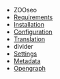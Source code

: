 - ZOOseo
- [Requirements](ZOOseo/requirements.md)
- [Installation](ZOOseo/installation.md)
- [Configuration](ZOOseo/configuration.md)
- [Translation](ZOOseo/translation.md)
- divider
- [Settings](ZOOseo/settings.md)
- [Metadata](ZOOseo/metadata.md)
- [Opengraph](ZOOseo/opengraph.md)